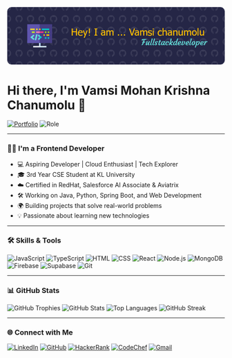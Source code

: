 <img src="https://github.com/usre-nameis-vamsi/usre-nameis-vamsi/blob/main/github-header-image.png" alt="Banner" />

# Hi there, I'm Vamsi Mohan Krishna Chanumolu 👋

[![Portfolio](https://img.shields.io/badge/Portfolio-To%20Infinite-green)](https://me.toinfinite.dev)
![Role](https://img.shields.io/badge/Vamsi-Frontend%20Developer-blueviolet)

---

### 👨‍💻 I'm a Frontend Developer

- 💻 Aspiring Developer | Cloud Enthusiast | Tech Explorer  
- 🎓 3rd Year CSE Student at KL University  
- ☁️ Certified in RedHat, Salesforce AI Associate & Aviatrix  
- 🛠️ Working on Java, Python, Spring Boot, and Web Development  
- 🌍 Building projects that solve real-world problems  
- 💡 Passionate about learning new technologies  

---

### 🛠 Skills & Tools

![JavaScript](https://img.shields.io/badge/-JavaScript-F7DF1E?logo=javascript&logoColor=000)
![TypeScript](https://img.shields.io/badge/-TypeScript-3178C6?logo=typescript&logoColor=fff)
![HTML](https://img.shields.io/badge/-HTML5-E34F26?logo=html5&logoColor=fff)
![CSS](https://img.shields.io/badge/-CSS3-1572B6?logo=css3&logoColor=fff)
![React](https://img.shields.io/badge/-React-61DAFB?logo=react&logoColor=000)
![Node.js](https://img.shields.io/badge/-Node.js-339933?logo=node.js&logoColor=fff)
![MongoDB](https://img.shields.io/badge/-MongoDB-47A248?logo=mongodb&logoColor=fff)
![Firebase](https://img.shields.io/badge/-Firebase-FFCA28?logo=firebase&logoColor=000)
![Supabase](https://img.shields.io/badge/-Supabase-3ECF8E?logo=supabase&logoColor=000)
![Git](https://img.shields.io/badge/-Git-F05032?logo=git&logoColor=fff)

---

### 📊 GitHub Stats

<img src="https://github-profile-trophy.vercel.app/?username=usre-nameis-vamsi&theme=dracula&margin-w=10&no-bg=true" alt="GitHub Trophies" />

<img src="https://github-readme-stats.vercel.app/api?username=usre-nameis-vamsi&show_icons=true&theme=radical&hide_border=true" alt="GitHub Stats" />

<img src="https://github-readme-stats.vercel.app/api/top-langs/?username=usre-nameis-vamsi&layout=compact&theme=radical&hide_border=true" alt="Top Languages" />

<img src="https://github-readme-streak-stats.herokuapp.com/?user=usre-nameis-vamsi&theme=radical&hide_border=true" alt="GitHub Streak" />

---

### 🌐 Connect with Me

[![LinkedIn](https://img.shields.io/badge/LinkedIn-blue?logo=linkedin&logoColor=white)](https://www.linkedin.com/in/vamsi-mohan-krishna-chanumolu-8ab364257/)
[![GitHub](https://img.shields.io/badge/GitHub-black?logo=github&logoColor=white)](https://github.com/usre-nameis-vamsi)
[![HackerRank](https://img.shields.io/badge/HackerRank-2EC866?logo=hackerrank&logoColor=white)](https://www.hackerrank.com/profile/klu_2200030834)
[![CodeChef](https://img.shields.io/badge/CodeChef-5B4638?logo=codechef&logoColor=white)](https://www.codechef.com/users/chanumoluvamsi)
[![Gmail](https://img.shields.io/badge/Gmail-D14836?logo=gmail&logoColor=white)](mailto:vamsichanumolu72@gmail.com)
